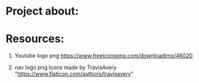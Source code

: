 # Project about:



# Resources:

1. Youtube logo png 
https://www.freeiconspng.com/downloadimg/46020

2. nav logo png 
Icons made by TravisAvery "https://www.flaticon.com/authors/travisavery"

